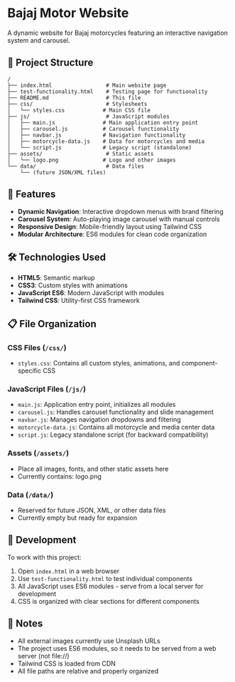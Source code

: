 # Bajaj Motor Website

A dynamic website for Bajaj motorcycles featuring an interactive navigation system and carousel.

## 📁 Project Structure

```
/
├── index.html                 # Main website page
├── test-functionality.html    # Testing page for functionality
├── README.md                  # This file
├── css/                       # Stylesheets
│   └── styles.css            # Main CSS file
├── js/                        # JavaScript modules
│   ├── main.js               # Main application entry point
│   ├── carousel.js           # Carousel functionality
│   ├── navbar.js             # Navigation functionality
│   ├── motorcycle-data.js    # Data for motorcycles and media
│   └── script.js             # Legacy script (standalone)
├── assets/                    # Static assets
│   └── logo.png              # Logo and other images
└── data/                      # Data files
    └── (future JSON/XML files)
```

## 🚀 Features

- **Dynamic Navigation**: Interactive dropdown menus with brand filtering
- **Carousel System**: Auto-playing image carousel with manual controls
- **Responsive Design**: Mobile-friendly layout using Tailwind CSS
- **Modular Architecture**: ES6 modules for clean code organization

## 🛠️ Technologies Used

- **HTML5**: Semantic markup
- **CSS3**: Custom styles with animations
- **JavaScript ES6**: Modern JavaScript with modules
- **Tailwind CSS**: Utility-first CSS framework

## 📋 File Organization

### CSS Files (`/css/`)
- `styles.css`: Contains all custom styles, animations, and component-specific CSS

### JavaScript Files (`/js/`)
- `main.js`: Application entry point, initializes all modules
- `carousel.js`: Handles carousel functionality and slide management
- `navbar.js`: Manages navigation dropdowns and filtering
- `motorcycle-data.js`: Contains all motorcycle and media center data
- `script.js`: Legacy standalone script (for backward compatibility)

### Assets (`/assets/`)
- Place all images, fonts, and other static assets here
- Currently contains: logo.png

### Data (`/data/`)
- Reserved for future JSON, XML, or other data files
- Currently empty but ready for expansion

## 🔧 Development

To work with this project:

1. Open `index.html` in a web browser
2. Use `test-functionality.html` to test individual components
3. All JavaScript uses ES6 modules - serve from a local server for development
4. CSS is organized with clear sections for different components

## 📝 Notes

- All external images currently use Unsplash URLs
- The project uses ES6 modules, so it needs to be served from a web server (not file://)
- Tailwind CSS is loaded from CDN
- All file paths are relative and properly organized
